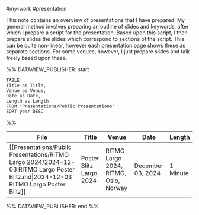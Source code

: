 #my-work #presentation

This note contains an overview of presentations that I have prepared. My general method involves preparing an outline of slides and keywords, after which I prepare a script for the presentation. Based upon this script, I then prepare slides the slides which correspond to sections of the script. This can be quite non-linear, however each presentation page shows these as separate sections. For some venues, however, I just prepare slides and talk freely based upon these.


%% DATAVIEW_PUBLISHER: start
```dataview
TABLE
Title as Title,
Venue as Venue,
Date as Date,
Length as Length
FROM "Presentations/Public Presentations"    
SORT year DESC
```
%%

| File                                                                                                                                | Title                   | Venue                                 | Date              | Length   |
| ----------------------------------------------------------------------------------------------------------------------------------- | ----------------------- | ------------------------------------- | ----------------- | -------- |
| [[Presentations/Public Presentations/RITMO Largo 2024/2024-12-03 RITMO Largo Poster Blitz.md\|2024-12-03 RITMO Largo Poster Blitz]] | Poster Blitz Largo 2024 | RITMO Largo 2024, RITMO, Oslo, Norway | December 03, 2024 | 1 Minute |

%% DATAVIEW_PUBLISHER: end %%